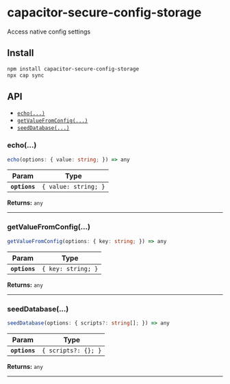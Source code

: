 # capacitor-secure-config-storage

Access native config settings

## Install

```bash
npm install capacitor-secure-config-storage
npx cap sync
```

## API

<docgen-index>

* [`echo(...)`](#echo)
* [`getValueFromConfig(...)`](#getvaluefromconfig)
* [`seedDatabase(...)`](#seeddatabase)

</docgen-index>

<docgen-api>
<!--Update the source file JSDoc comments and rerun docgen to update the docs below-->

### echo(...)

```typescript
echo(options: { value: string; }) => any
```

| Param         | Type                            |
| ------------- | ------------------------------- |
| **`options`** | <code>{ value: string; }</code> |

**Returns:** <code>any</code>

--------------------


### getValueFromConfig(...)

```typescript
getValueFromConfig(options: { key: string; }) => any
```

| Param         | Type                          |
| ------------- | ----------------------------- |
| **`options`** | <code>{ key: string; }</code> |

**Returns:** <code>any</code>

--------------------


### seedDatabase(...)

```typescript
seedDatabase(options: { scripts?: string[]; }) => any
```

| Param         | Type                           |
| ------------- | ------------------------------ |
| **`options`** | <code>{ scripts?: {}; }</code> |

**Returns:** <code>any</code>

--------------------

</docgen-api>
